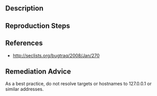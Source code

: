 ## Description


## Reproduction Steps


## References

- http://seclists.org/bugtraq/2008/Jan/270


## Remediation Advice

As a best practice, do not resolve targets or hostnames to 127.0.0.1 or similar addresses.
